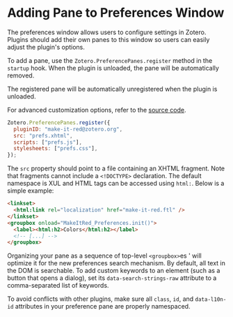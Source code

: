 # Adding Pane to Preferences Window

The preferences window allows users to configure settings in Zotero. Plugins should add their own panes to this window so users can easily adjust the plugin's options.

To add a pane, use the `Zotero.PreferencePanes.register` method in the `startup` hook. When the plugin is unloaded, the pane will be automatically removed.

The registered pane will be automatically unregistered when the plugin is unloaded.

For advanced customization options, refer to the [source code](https://github.com/zotero/zotero/blob/main/chrome/content/zotero/xpcom/preferencePanes.js).

```javascript
Zotero.PreferencePanes.register({
  pluginID: "make-it-red@zotero.org",
  src: "prefs.xhtml",
  scripts: ["prefs.js"],
  stylesheets: ["prefs.css"],
});
```

The `src` property should point to a file containing an XHTML fragment. Note that fragments cannot include a `<!DOCTYPE>` declaration. The default namespace is XUL and HTML tags can be accessed using `html:`. Below is a simple example:

```html
<linkset>
  <html:link rel="localization" href="make-it-red.ftl" />
</linkset>
<groupbox onload="MakeItRed_Preferences.init()">
  <label><html:h2>Colors</html:h2></label>
  <!-- [...] -->
</groupbox>
```

Organizing your pane as a sequence of top-level `<groupbox>`es ' will optimize it for the new preferences search mechanism. By default, all text in the DOM is searchable. To add custom keywords to an element (such as a button that opens a dialog), set its `data-search-strings-raw` attribute to a comma-separated list of keywords.

To avoid conflicts with other plugins, make sure all `class`, `id`, and `data-l10n-id` attributes in your preference pane are properly namespaced.
